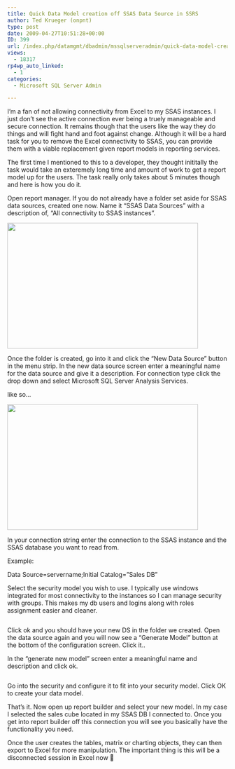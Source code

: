 ```yaml
---
title: Quick Data Model creation off SSAS Data Source in SSRS
author: Ted Krueger (onpnt)
type: post
date: 2009-04-27T10:51:28+00:00
ID: 399
url: /index.php/datamgmt/dbadmin/mssqlserveradmin/quick-data-model-creation-off-ssas-data/
views:
  - 18317
rp4wp_auto_linked:
  - 1
categories:
  - Microsoft SQL Server Admin

---
```

I&#8217;m a fan of not allowing connectivity from Excel to my SSAS instances. I just don&#8217;t see the active connection ever being a truely manageable and secure connection. It remains though that the users like the way they do things and will fight hand and foot against change. Although it will be a hard task for you to remove the Excel connectivity to SSAS, you can provide them with a viable replacement given report models in reporting services.

The first time I mentioned to this to a developer, they thought inititally the task would take an exteremely long time and amount of work to get a report model up for the users. The task really only takes about 5 minutes though and here is how you do it.

Open report manager. If you do not already have a folder set aside for SSAS data sources, created one now. Name it &#8220;SSAS Data Sources&#8221; with a description of, &#8220;All connectivity to SSAS instances&#8221;. 

<div class="image_block">
  <img src="/wp-content/uploads/blogs/DataMgmt//model_1.gif" alt="" title="" width="436" height="287" />
</div>

Once the folder is created, go into it and click the &#8220;New Data Source&#8221; button in the menu strip. In the new data source screen enter a meaningful name for the data source and give it a description. For connection type click the drop down and select Microsoft SQL Server Analysis Services.

like so&#8230;

<div class="image_block">
  <img src="/wp-content/uploads/blogs/DataMgmt//model_2.gif" alt="" title="" width="436" height="287" />
</div>

In your connection string enter the connection to the SSAS instance and the SSAS database you want to read from.
  
Example:
  
Data Source=servername;Initial Catalog=&#8221;Sales DB&#8221;

Select the security model you wish to use. I typically use windows integrated for most connectivity to the instances so I can manage security with groups. This makes my db users and logins along with roles assignment easier and cleaner.

<div class="image_block">
  <img src="/wp-content/uploads/blogs/DataMgmt//model_3.gif" alt="" title="" />
</div>

Click ok and you should have your new DS in the folder we created. Open the data source again and you will now see a &#8220;Generate Model&#8221; button at the bottom of the configuration screen. Click it..

In the &#8220;generate new model&#8221; screen enter a meaningful name and description and click ok. 

<div class="image_block">
  <img src="/wp-content/uploads/blogs/DataMgmt//model_4.gif" alt="" title="" />
</div>

Go into the security and configure it to fit into your security model. Click OK to create your data model.

That&#8217;s it. Now open up report builder and select your new model. In my case I selected the sales cube located in my SSAS DB I connected to. Once you get into report builder off this connection you will see you basically have the functionality you need. 

Once the user creates the tables, matrix or charting objects, they can then export to Excel for more manipulation. The important thing is this will be a disconnected session in Excel now 🙂